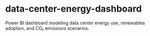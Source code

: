 # data-center-energy-dashboard
Power BI dashboard modeling data center energy use, renewables adoption, and CO₂ emissions scenarios.
